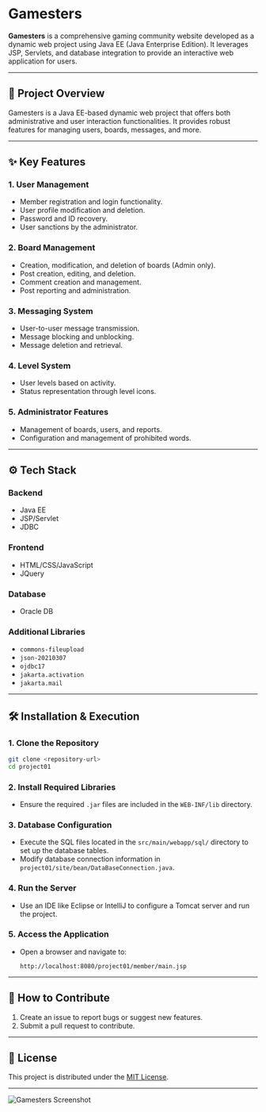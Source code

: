 # Gamesters

**Gamesters** is a comprehensive gaming community website developed as a dynamic web project using Java EE (Java Enterprise Edition). It leverages JSP, Servlets, and database integration to provide an interactive web application for users.

---

## 📖 **Project Overview**

Gamesters is a Java EE-based dynamic web project that offers both administrative and user interaction functionalities. It provides robust features for managing users, boards, messages, and more.

---

## ✨ **Key Features**

### 1. **User Management**
- Member registration and login functionality.
- User profile modification and deletion.
- Password and ID recovery.
- User sanctions by the administrator.

### 2. **Board Management**
- Creation, modification, and deletion of boards (Admin only).
- Post creation, editing, and deletion.
- Comment creation and management.
- Post reporting and administration.

### 3. **Messaging System**
- User-to-user message transmission.
- Message blocking and unblocking.
- Message deletion and retrieval.

### 4. **Level System**
- User levels based on activity.
- Status representation through level icons.

### 5. **Administrator Features**
- Management of boards, users, and reports.
- Configuration and management of prohibited words.

---

## ⚙️ **Tech Stack**

### **Backend**
- Java EE
- JSP/Servlet
- JDBC

### **Frontend**
- HTML/CSS/JavaScript
- JQuery

### **Database**
- Oracle DB

### **Additional Libraries**
- `commons-fileupload`
- `json-20210307`
- `ojdbc17`
- `jakarta.activation`
- `jakarta.mail`

---

## 🛠️ **Installation & Execution**

### 1. **Clone the Repository**
```bash
git clone <repository-url>
cd project01
```

### 2. **Install Required Libraries**
- Ensure the required `.jar` files are included in the `WEB-INF/lib` directory.

### 3. **Database Configuration**
- Execute the SQL files located in the `src/main/webapp/sql/` directory to set up the database tables.
- Modify database connection information in `project01/site/bean/DataBaseConnection.java`.

### 4. **Run the Server**
- Use an IDE like Eclipse or IntelliJ to configure a Tomcat server and run the project.

### 5. **Access the Application**
- Open a browser and navigate to:
  ```
  http://localhost:8080/project01/member/main.jsp
  ```

---

## 🤝 **How to Contribute**

1. Create an issue to report bugs or suggest new features.
2. Submit a pull request to contribute.

---

## 📄 **License**

This project is distributed under the [MIT License](LICENSE).

---

![Gamesters Screenshot](https://github.com/user-attachments/assets/37878f6d-a12c-4446-9b2e-33b744718126)
